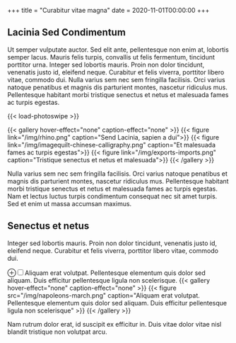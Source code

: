 +++
title = "Curabitur vitae magna"
date = 2020-11-01T00:00:00
+++

## Lacinia Sed Condimentum

Ut semper vulputate auctor. Sed elit ante, pellentesque non enim at, lobortis
semper lacus. Mauris felis turpis, convallis ut felis fermentum, tincidunt
porttitor urna. Integer sed lobortis mauris. Proin non dolor tincidunt,
venenatis justo id, eleifend neque. Curabitur et felis viverra, porttitor
libero vitae, commodo dui. Nulla varius sem nec sem fringilla facilisis. Orci
varius natoque penatibus et magnis dis parturient montes, nascetur ridiculus
mus. Pellentesque habitant morbi tristique senectus et netus et malesuada fames
ac turpis egestas.

{{< load-photoswipe >}}

{{< gallery hover-effect="none" caption-effect="none" >}}
  {{< figure link="/img/rhino.png" caption="Send Lacinia, sapien a dui">}}
  {{< figure link="/img/imagequilt-chinese-calligraphy.png" caption="Et malesuada fames ac turpis egestas">}}
  {{< figure link="/img/exports-imports.png" caption="Tristique senectus et netus et malesuada">}}
{{< /gallery >}}

Nulla varius sem nec sem fringilla facilisis. Orci varius natoque penatibus et
magnis dis parturient montes, nascetur ridiculus mus. Pellentesque habitant
morbi tristique senectus et netus et malesuada fames ac turpis egestas. Nam et
lectus luctus turpis condimentum consequat nec sit amet turpis. Sed et enim ut
massa accumsan maximus.

## Senectus et netus

Integer sed lobortis mauris. Proin non dolor tincidunt, venenatis justo id,
eleifend neque. Curabitur et felis viverra, porttitor libero vitae, commodo
dui.

<label for="mn-blue-links" class="margin-toggle">&#8853;</label><input
type="checkbox" id="mn-blue-links" class="margin-toggle"/><span
class="marginnote">Aliquam erat volutpat.  Pellentesque elementum quis dolor
sed aliquam. Duis efficitur pellentesque ligula non scelerisque.</span>
{{< gallery hover-effect="none" caption-effect="none" >}}
  {{< figure src="/img/napoleons-march.png" caption="Aliquam erat volutpat.  Pellentesque elementum quis dolor sed aliquam. Duis efficitur pellentesque ligula non scelerisque" >}}
{{< /gallery >}}

Nam rutrum dolor erat, id suscipit ex efficitur in. Duis vitae dolor
vitae nisl blandit tristique non volutpat arcu.

